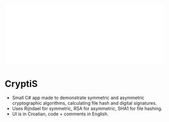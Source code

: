 ![CryptiS Logo](/res/cryptis.png)

# CryptiS

- Small C# app made to demonstrate symmetric and asymmetric cryptographic algorithms, calculating file hash and digital signatures.
- Uses Rijndael for symmetric, RSA for asymmetric, SHA1 for file hashing.
- UI is in Croatian, code + comments in English.
